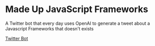 # Made Up JavaScript Frameworks

A Twitter bot that every day uses OpenAI to generate a tweet about a Javascript Frameworks that doesn't exists

[Twitter Bot](https://twitter.com/FakeFrameworks)

